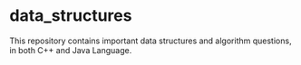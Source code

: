 # data_structures
This repository contains important data structures and algorithm questions, in both C++ and Java Language.
